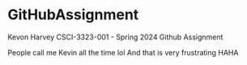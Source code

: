 # GitHubAssignment
Kevon Harvey
CSCI-3323-001 - Spring 2024
Github Assignment

People call me Kevin all the time lol
And that is very frustrating HAHA


